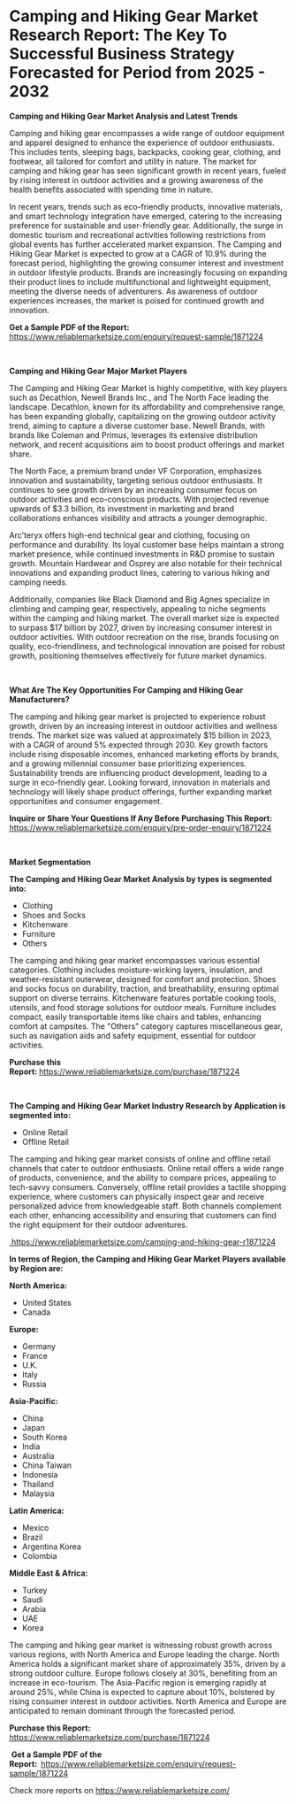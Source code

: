 <p><h1>Camping and Hiking Gear Market Research Report: The Key To Successful Business Strategy Forecasted for Period from 2025 - 2032</h1></p><p><strong>Camping and Hiking Gear Market Analysis and Latest Trends</strong></p>
<p><p>Camping and hiking gear encompasses a wide range of outdoor equipment and apparel designed to enhance the experience of outdoor enthusiasts. This includes tents, sleeping bags, backpacks, cooking gear, clothing, and footwear, all tailored for comfort and utility in nature. The market for camping and hiking gear has seen significant growth in recent years, fueled by rising interest in outdoor activities and a growing awareness of the health benefits associated with spending time in nature.</p><p>In recent years, trends such as eco-friendly products, innovative materials, and smart technology integration have emerged, catering to the increasing preference for sustainable and user-friendly gear. Additionally, the surge in domestic tourism and recreational activities following restrictions from global events has further accelerated market expansion. The Camping and Hiking Gear Market is expected to grow at a CAGR of 10.9% during the forecast period, highlighting the growing consumer interest and investment in outdoor lifestyle products. Brands are increasingly focusing on expanding their product lines to include multifunctional and lightweight equipment, meeting the diverse needs of adventurers. As awareness of outdoor experiences increases, the market is poised for continued growth and innovation.</p></p>
<p><strong>Get a Sample PDF of the Report:&nbsp;</strong> <a href="https://www.reliablemarketsize.com/enquiry/request-sample/1871224?utm_campaign=1131&utm_medium=2&utm_source=Github&utm_content=ia&utm_term=09022025&utm_id=camping-and-hiking-gear">https://www.reliablemarketsize.com/enquiry/request-sample/1871224</a></p>
<p>&nbsp;</p>
<p><strong>Camping and Hiking Gear Major Market Players</strong></p>
<p><p>The Camping and Hiking Gear Market is highly competitive, with key players such as Decathlon, Newell Brands Inc., and The North Face leading the landscape. Decathlon, known for its affordability and comprehensive range, has been expanding globally, capitalizing on the growing outdoor activity trend, aiming to capture a diverse customer base. Newell Brands, with brands like Coleman and Primus, leverages its extensive distribution network, and recent acquisitions aim to boost product offerings and market share.</p><p>The North Face, a premium brand under VF Corporation, emphasizes innovation and sustainability, targeting serious outdoor enthusiasts. It continues to see growth driven by an increasing consumer focus on outdoor activities and eco-conscious products. With projected revenue upwards of $3.3 billion, its investment in marketing and brand collaborations enhances visibility and attracts a younger demographic.</p><p>Arc'teryx offers high-end technical gear and clothing, focusing on performance and durability. Its loyal customer base helps maintain a strong market presence, while continued investments in R&D promise to sustain growth. Mountain Hardwear and Osprey are also notable for their technical innovations and expanding product lines, catering to various hiking and camping needs.</p><p>Additionally, companies like Black Diamond and Big Agnes specialize in climbing and camping gear, respectively, appealing to niche segments within the camping and hiking market. The overall market size is expected to surpass $17 billion by 2027, driven by increasing consumer interest in outdoor activities. With outdoor recreation on the rise, brands focusing on quality, eco-friendliness, and technological innovation are poised for robust growth, positioning themselves effectively for future market dynamics.</p></p>
<p>&nbsp;</p>
<p><strong>What Are The Key Opportunities For Camping and Hiking Gear Manufacturers?</strong></p>
<p><p>The camping and hiking gear market is projected to experience robust growth, driven by an increasing interest in outdoor activities and wellness trends. The market size was valued at approximately $15 billion in 2023, with a CAGR of around 5% expected through 2030. Key growth factors include rising disposable incomes, enhanced marketing efforts by brands, and a growing millennial consumer base prioritizing experiences. Sustainability trends are influencing product development, leading to a surge in eco-friendly gear. Looking forward, innovation in materials and technology will likely shape product offerings, further expanding market opportunities and consumer engagement.</p></p>
<p><strong>Inquire or Share Your Questions If Any Before Purchasing This Report:</strong> <a href="https://www.reliablemarketsize.com/enquiry/pre-order-enquiry/1871224?utm_campaign=1131&utm_medium=2&utm_source=Github&utm_content=ia&utm_term=09022025&utm_id=camping-and-hiking-gear">https://www.reliablemarketsize.com/enquiry/pre-order-enquiry/1871224</a></p>
<p>&nbsp;</p>
<p><strong>Market Segmentation</strong></p>
<p><strong>The Camping and Hiking Gear Market Analysis by types is segmented into:</strong></p>
<p><ul><li>Clothing</li><li>Shoes and Socks</li><li>Kitchenware</li><li>Furniture</li><li>Others</li></ul></p>
<p><p>The camping and hiking gear market encompasses various essential categories. Clothing includes moisture-wicking layers, insulation, and weather-resistant outerwear, designed for comfort and protection. Shoes and socks focus on durability, traction, and breathability, ensuring optimal support on diverse terrains. Kitchenware features portable cooking tools, utensils, and food storage solutions for outdoor meals. Furniture includes compact, easily transportable items like chairs and tables, enhancing comfort at campsites. The "Others" category captures miscellaneous gear, such as navigation aids and safety equipment, essential for outdoor activities.</p></p>
<p><strong>Purchase this Report:&nbsp;</strong><a href="https://www.reliablemarketsize.com/purchase/1871224?utm_campaign=1131&utm_medium=2&utm_source=Github&utm_content=ia&utm_term=09022025&utm_id=camping-and-hiking-gear">https://www.reliablemarketsize.com/purchase/1871224</a></p>
<p>&nbsp;</p>
<p><strong>The Camping and Hiking Gear Market Industry Research by Application is segmented into:</strong></p>
<p><ul><li>Online Retail</li><li>Offline Retail</li></ul></p>
<p><p>The camping and hiking gear market consists of online and offline retail channels that cater to outdoor enthusiasts. Online retail offers a wide range of products, convenience, and the ability to compare prices, appealing to tech-savvy consumers. Conversely, offline retail provides a tactile shopping experience, where customers can physically inspect gear and receive personalized advice from knowledgeable staff. Both channels complement each other, enhancing accessibility and ensuring that customers can find the right equipment for their outdoor adventures.</p></p>
<p><a href="https://www.reliablemarketsize.com/camping-and-hiking-gear-r1871224?utm_campaign=1131&utm_medium=2&utm_source=Github&utm_content=ia&utm_term=09022025&utm_id=camping-and-hiking-gear">&nbsp;https://www.reliablemarketsize.com/camping-and-hiking-gear-r1871224</a></p>
<p><strong>In terms of Region, the Camping and Hiking Gear Market Players available by Region are:</strong></p>
<p>
    <p> <strong> North America: </strong>
        <ul>
            <li>United States</li>
            <li>Canada</li>
        </ul>
        </p> 
    <p> <strong> Europe: </strong>
        <ul>
            <li>Germany</li>
            <li>France</li>
            <li>U.K.</li>
            <li>Italy</li>
            <li>Russia</li>
        </ul>
        </p> 
    <p> <strong> Asia-Pacific: </strong>
        <ul>
            <li>China</li>
            <li>Japan</li>
            <li>South Korea</li>
            <li>India</li>
            <li>Australia</li>
            <li>China Taiwan</li>
            <li>Indonesia</li>
            <li>Thailand</li>
            <li>Malaysia</li>
        </ul>
        </p> 
    <p> <strong> Latin America: </strong>
        <ul>
            <li>Mexico</li>
            <li>Brazil</li>
            <li>Argentina Korea</li>
            <li>Colombia</li>
        </ul>
        </p> 
    <p> <strong> Middle East & Africa: </strong>
        <ul>
            <li>Turkey</li>
            <li>Saudi</li>
            <li>Arabia</li>
            <li>UAE</li>
            <li>Korea</li>
        </ul>
    </p>
    </p>
<p><p>The camping and hiking gear market is witnessing robust growth across various regions, with North America and Europe leading the charge. North America holds a significant market share of approximately 35%, driven by a strong outdoor culture. Europe follows closely at 30%, benefiting from an increase in eco-tourism. The Asia-Pacific region is emerging rapidly at around 25%, while China is expected to capture about 10%, bolstered by rising consumer interest in outdoor activities. North America and Europe are anticipated to remain dominant through the forecasted period.</p></p>
<p><strong>Purchase this Report: </strong><a href="https://www.reliablemarketsize.com/purchase/1871224?utm_campaign=1131&utm_medium=2&utm_source=Github&utm_content=ia&utm_term=09022025&utm_id=camping-and-hiking-gear">https://www.reliablemarketsize.com/purchase/1871224</a></p>
<p>&nbsp;<strong>Get a Sample PDF of the Report:&nbsp;&nbsp;</strong><a href="https://www.reliablemarketsize.com/enquiry/request-sample/1871224?utm_campaign=1131&utm_medium=2&utm_source=Github&utm_content=ia&utm_term=09022025&utm_id=camping-and-hiking-gear">https://www.reliablemarketsize.com/enquiry/request-sample/1871224</a></p>
<p><strong></strong></p>
<p>Check more reports on <a href="https://www.reliablemarketsize.com/?utm_campaign=1131&utm_medium=2&utm_source=Github&utm_content=ia&utm_term=09022025&utm_id=camping-and-hiking-gear">https://www.reliablemarketsize.com/</a></p>